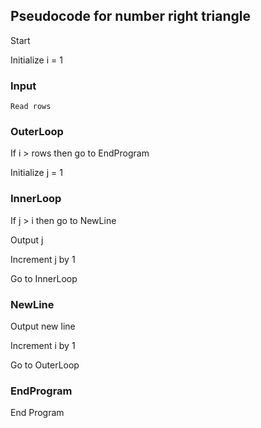 ## Pseudocode for number right triangle

Start

Initialize i = 1
### Input
    Read rows
    
### OuterLoop
If i > rows then go to EndProgram

Initialize j = 1

### InnerLoop
If j > i then go to NewLine

Output j

Increment j by 1

Go to InnerLoop

### NewLine
Output new line

Increment i by 1

Go to OuterLoop

### EndProgram
End Program
